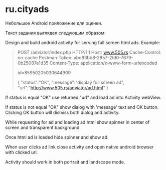 # ru.cityads

Небольшое Android приложение для оценки.

Текст задания выглядел следующим образом:

Design and build android activity for serving full screen html ads.
Example:

>POST /adviator/index.php HTTP/1.1
>Host: www.505.rs
>Cache-Control: no-cache
>Postman-Token: abd93bb8-2857-2fd0-7679-0b25087e1d35
>Content-Type: application/x-www-form-urlencoded
>
>id=85950205030644900
>
>{
>"status":"OK",
>"message":"display full screen ad",
>"url":"http://www.505.rs/adviator/ad.html"
>}

If status is equal "OK" use returned "url" and load ad into Activity webView.

If status is not equal "OK" show dialog with 'message' text and OK button. Clicking OK button will dismiss both dialog and activity.

While requesting for ad and loading ad html show spinner in center of screen and transparent background.

Once html ad is loaded hide spinner and show ad.

When user clicks ad link close activity and open native android browser with clicked url.

Activity should work in both portrait and landscape mode.